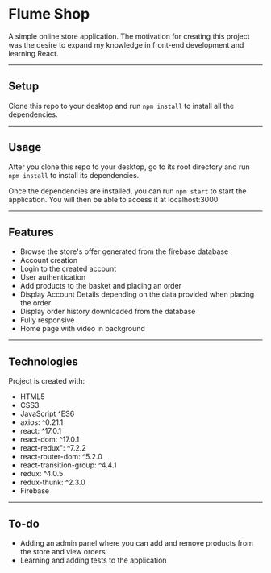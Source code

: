 # Flume Shop

A simple online store application. The motivation for creating this project was the desire to expand my knowledge in front-end development and learning React.

---

## Setup

Clone this repo to your desktop and run `npm install` to install all the dependencies.

---

## Usage

After you clone this repo to your desktop, go to its root directory and run `npm install` to install its dependencies.

Once the dependencies are installed, you can run `npm start` to start the application. You will then be able to access it at localhost:3000

---

## Features

- Browse the store's offer generated from the firebase database
- Account creation
- Login to the created account
- User authentication
- Add products to the basket and placing an order
- Display Account Details depending on the data provided when placing the order
- Display order history downloaded from the database
- Fully responsive
- Home page with video in background

---

## Technologies

Project is created with:

- HTML5
- CSS3
- JavaScript ^ES6
- axios: ^0.21.1
- react: ^17.0.1
- react-dom: ^17.0.1
- react-redux": ^7.2.2
- react-router-dom: ^5.2.0
- react-transition-group: ^4.4.1
- redux: ^4.0.5
- redux-thunk: ^2.3.0
- Firebase

---

## To-do

- Adding an admin panel where you can add and remove products from the store and view orders
- Learning and adding tests to the application
